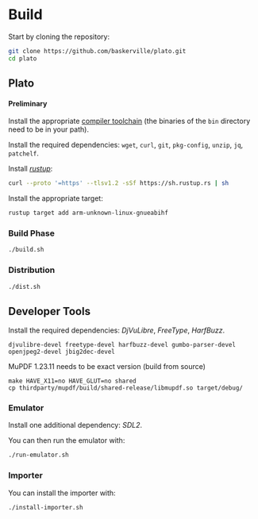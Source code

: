 # Build

Start by cloning the repository:

```sh
git clone https://github.com/baskerville/plato.git
cd plato
```

## Plato

#### Preliminary

Install the appropriate [compiler toolchain](https://releases.linaro.org/components/toolchain/binaries/4.9-2017.01/arm-linux-gnueabihf/) (the binaries of the `bin` directory need to be in your path).

Install the required dependencies: `wget`, `curl`, `git`, `pkg-config`, `unzip`, `jq`, `patchelf`.

Install *[rustup](https://www.rust-lang.org/tools/install)*:
```sh
curl --proto '=https' --tlsv1.2 -sSf https://sh.rustup.rs | sh
```

Install the appropriate target:
```sh
rustup target add arm-unknown-linux-gnueabihf
```

### Build Phase

```sh
./build.sh
```

### Distribution

```sh
./dist.sh
```

## Developer Tools

Install the required dependencies: *DjVuLibre*, *FreeType*, *HarfBuzz*.

```
djvulibre-devel freetype-devel harfbuzz-devel gumbo-parser-devel openjpeg2-devel jbig2dec-devel
```

MuPDF 1.23.11 needs to be exact version (build from source)

```
make HAVE_X11=no HAVE_GLUT=no shared
cp thirdparty/mupdf/build/shared-release/libmupdf.so target/debug/
```

### Emulator

Install one additional dependency: *SDL2*.

You can then run the emulator with:
```sh
./run-emulator.sh
```

### Importer

You can install the importer with:
```sh
./install-importer.sh
```
